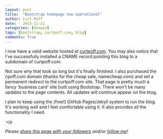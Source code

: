 ```yaml
---
layout: post
title:  "Bootstrap homepage now operational"
author: Curt Poff
date:   2015-11-21
categories: [domain]
tags: [bootstrap, curtpoff.com, blog]
comments: True
---
```


I now have a valid website hosted at [curtpoff.com](http://curtpoff.com). You may also notice that I've successfully installed a CNAME record pointing this blog to a subdomain of curtpoff.com.

<!--more-->

Not sure why that took so long but it's finally finished. I also purchased the cpoff.com domain (thanks for the cheap sale, namecheap.com) and set a permanent redirect to the curtpoff.com site. That page is pretty much a fancy 'business card' site built using Bootstrap. There won't be many updates to the page contents. All updates will continue appear on the blog.

I plan to keep using the (free!) GitHub Pages/Jekyll system to run the blog. It's working well and I feel comfortable using it. It also provides all the functionality I need.

-cp

*Please <a href="https://twitter.com/intent/tweet?url={{ site.production_url }}{{ page.url }}&text={{ page.title }}&via=cpoff" target="_blank">share this page with your followers</a> and/or <a href="https://twitter.com/cpoff">follow me</a>!*
